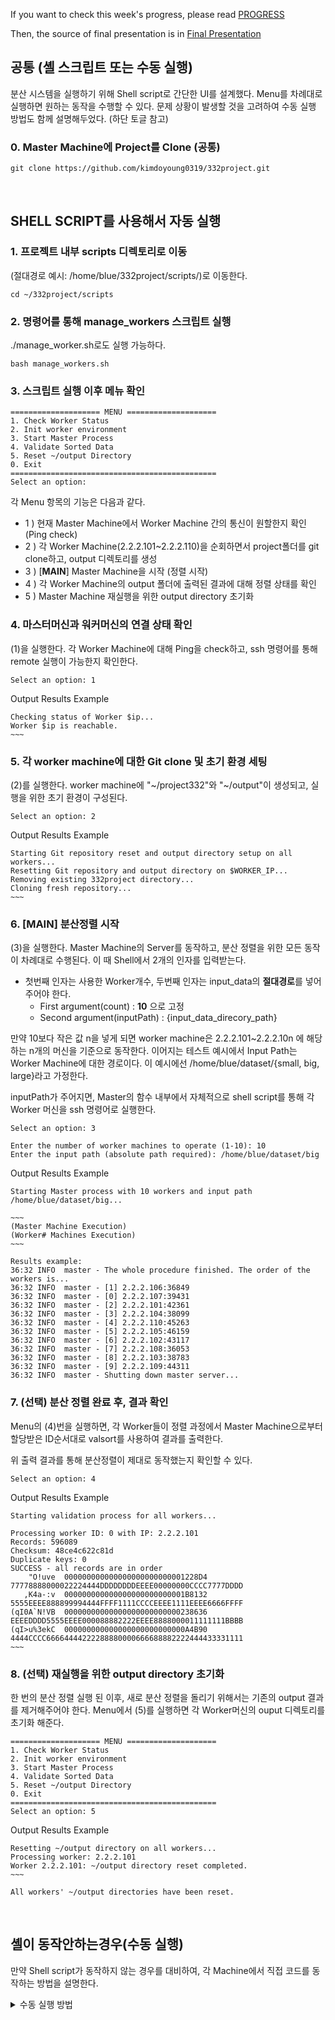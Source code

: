 If you want to check this week's progress, please read [PROGRESS](https://github.com/kimdoyoung0319/332project/blob/main/documents/PROGRESS.md)


Then, the source of final presentation is in [Final Presentation](https://github.com/kimdoyoung0319/332project/blob/main/documents/Final_presentation.pptx)

## 공통 (셸 스크립트 또는 수동 실행)
분산 시스템을 실행하기 위해 Shell script로 간단한 UI를 설계했다. Menu를 차례대로 실행하면 원하는 동작을 수행할 수 있다. 
문제 상황이 발생할 것을 고려하여 수동 실행 방법도 함께 설명해두었다. (하단 토글 참고)

### 0. Master Machine에 Project를 Clone (공통)
```
git clone https://github.com/kimdoyoung0319/332project.git
```    
&nbsp;   

## SHELL SCRIPT를 사용해서 자동 실행

### 1. 프로젝트 내부 scripts 디렉토리로 이동
(절대경로 예시: /home/blue/332project/scripts/)로 이동한다.

    cd ~/332project/scripts

### 2. 명령어를 통해 manage_workers 스크립트 실행
./manage_worker.sh로도 실행 가능하다. 

    bash manage_workers.sh

### 3. 스크립트 실행 이후 메뉴 확인
    ==================== MENU ====================
    1. Check Worker Status
    2. Init worker environment
    3. Start Master Process
    4. Validate Sorted Data
    5. Reset ~/output Directory
    0. Exit
    ==============================================
    Select an option:

각 Menu 항목의 기능은 다음과 같다.
   - 1 ) 현재 Master Machine에서 Worker Machine 간의 통신이 원할한지 확인 (Ping check)
   - 2 ) 각 Worker Machine(2.2.2.101~2.2.2.110)을 순회하면서 project폴더를 git clone하고, output 디렉토리를 생성
   - 3 ) [**MAIN**] Master Machine을 시작 (정렬 시작)
   - 4 ) 각 Worker Machine의 output 폴더에 출력된 결과에 대해 정렬 상태를 확인
   - 5 ) Master Machine 재실행을 위한 output directory 초기화

### 4. 마스터머신과 워커머신의 연결 상태 확인
(1)을 실행한다. 각 Worker Machine에 대해 Ping을 check하고, ssh 명령어를 통해 remote 실행이 가능한지 확인한다.
    
    Select an option: 1

Output Results Example

    Checking status of Worker $ip...
    Worker $ip is reachable.
    ~~~

### 5. 각 worker machine에 대한 Git clone 및 초기 환경 세팅
(2)를 실행한다. worker machine에 "\~/project332"와 "\~/output"이 생성되고, 실행을 위한 초기 환경이 구성된다. 

    Select an option: 2 

Output Results Example

    Starting Git repository reset and output directory setup on all workers...
    Resetting Git repository and output directory on $WORKER_IP...
    Removing existing 332project directory...
    Cloning fresh repository...
    ~~~

### 6. [MAIN] 분산정렬 시작 
(3)을 실행한다. Master Machine의 Server를 동작하고, 분산 정렬을 위한 모든 동작이 차례대로 수행된다. 
이 때 Shell에서 2개의 인자를 입력받는다. 
- 첫번째 인자는 사용한 Worker개수, 두번째 인자는 input_data의 **절대경로**를 넣어주어야 한다. 
  - First argument(count) : **10** 으로 고정
  - Second argument(inputPath) : {input_data_direcory_path}

만약 10보다 작은 값 n을 넣게 되면 worker machine은 2.2.2.101~2.2.2.10n 에 해당하는 n개의 머신을 기준으로 동작한다. 
이어지는 테스트 예시에서 Input Path는 Worker Machine에 대한 경로이다. 이 예시에선 /home/blue/dataset/{small, big, large}라고 가정한다. 

inputPath가 주어지면, Master의 함수 내부에서 자체적으로 shell script를 통해 각 Worker 머신을 ssh 명령어로 실행한다. 
 
    Select an option: 3

    Enter the number of worker machines to operate (1-10): 10 
    Enter the input path (absolute path required): /home/blue/dataset/big

Output Results Example

    Starting Master process with 10 workers and input path /home/blue/dataset/big...
    
    ~~~
    (Master Machine Execution)
    (Worker# Machines Execution)
    ~~~
    
    Results example:
    36:32 INFO  master - The whole procedure finished. The order of the workers is...
    36:32 INFO  master - [1] 2.2.2.106:36849
    36:32 INFO  master - [0] 2.2.2.107:39431
    36:32 INFO  master - [2] 2.2.2.101:42361
    36:32 INFO  master - [3] 2.2.2.104:38099
    36:32 INFO  master - [4] 2.2.2.110:45263
    36:32 INFO  master - [5] 2.2.2.105:46159
    36:32 INFO  master - [6] 2.2.2.102:43117
    36:32 INFO  master - [7] 2.2.2.108:36053
    36:32 INFO  master - [8] 2.2.2.103:38783
    36:32 INFO  master - [9] 2.2.2.109:44311
    36:32 INFO  master - Shutting down master server...

### 7. (선택) 분산 정렬 완료 후, 결과 확인
Menu의 (4)번을 실행하면, 각 Worker들이 정렬 과정에서 Master Machine으로부터 할당받은 ID순서대로 valsort를 사용하여 결과를 출력한다.

위 출력 결과를 통해 분산정렬이 제대로 동작했는지 확인할 수 있다.

    Select an option: 4

Output Results Example

    Starting validation process for all workers...
    
    Processing worker ID: 0 with IP: 2.2.2.101
    Records: 596089
    Checksum: 48ce4c622c81d
    Duplicate keys: 0
    SUCCESS - all records are in order
        "O!uve  000000000000000000000000001228D4  77778888000022224444DDDDDDDDEEEE00000000CCCC7777DDDD
       ,K4a-:v  000000000000000000000000001B8132  5555EEEE888899994444FFFF1111CCCCEEEE1111EEEE6666FFFF
    (qI0A`N!VB  00000000000000000000000000238636  EEEEDDDD5555EEEE000088882222EEEE8888000011111111BBBB
    (qI>u%3ekC  000000000000000000000000000A4B90  4444CCCC66664444222288880000666688882222444433331111
    ~~~    

### 8. (선택) 재실행을 위한 output directory 초기화
한 번의 분산 정렬 실행 된 이후, 새로 분산 정렬을 돌리기 위해서는 기존의 output 결과를 제거해주어야 한다. 
Menu에서 (5)를 실행하면 각 Worker머신의 ouput 디렉토리를 초기화 해준다. 

    ==================== MENU ====================
    1. Check Worker Status
    2. Init worker environment
    3. Start Master Process
    4. Validate Sorted Data
    5. Reset ~/output Directory
    0. Exit
    ==============================================
    Select an option: 5

Output Results Example

    Resetting ~/output directory on all workers...
    Processing worker: 2.2.2.101
    Worker 2.2.2.101: ~/output directory reset completed.
    ~~~

    All workers' ~/output directories have been reset.


&nbsp;

## 셸이 동작안하는경우(수동 실행)
만약 Shell script가 동작하지 않는 경우를 대비하여, 각 Machine에서 직접 코드를 동작하는 방법을 설명한다. 

<details>
  <summary>수동 실행 방법</summary>

## Master Machine 

#### 1. 프로젝트 디렉토리로 이동
프로젝트를 설치할 Home dicectory에서 git clone을 실행한다. 
이후 해당 프로젝트 디렉토리로 이동한다. (e.g. /home/blue/332project/)
 
    git clone https://github.com/kimdoyoung0319/332project.git
    cd /home/blue/332project/

#### 2. sbt 실행
    [blue@vm-1-master 332project]$ sbt

#### 3. Master project에 대한 명령어 실행
서브 모듈로 구성되어 있는 project master를 접속한 이후에 명령어를 실행한다.
run에 넘겨지는 인자는 "실행할 Worker 개수(n)"이다. 

    sbt:distrobuted-sorting> project master
    sbt:master> run 10

grpc에 사용되는 Master IP와 Port가 출력되고, n개의 Worker가 자신의 Info를 등록하는 것을 대기한다. 

    [info] running master.Main 10
    07:35 INFO  master - Master server listening to 33632 started.
    10.1.25.21:33632 <- 워커 머신을 실행하는데 필요.


## Worker Machine
Master 머신을 실행한 이후에, 인자로 넘긴 n개의 워커에 각각 접속해 아래 명령어를 실행한다. 

#### 1. 프로젝트 디렉토리 이동
프로젝트를 설치하는 과정은 Master Machine과 동일하다. 
Git clone 이후 해당 프로젝트 디렉토리로 이동한다.
 
    git clone https://github.com/kimdoyoung0319/332project.git
    cd /home/blue/332project/

#### 2. sbt 실행

    blue@vm01:~/332project$ sbt

#### 3. worker머신 실행 
worker 프로젝트로 접근한 뒤 명령어를 실행한다. 
- 실행 명령어 : **run [MasterIP]:[MasterPort] -I [Inputdir] -O [Outputdir]**
- MasterIP와 MasterPort는 Master Machine을 run한 뒤 출력되는 결과를 확인하여 입력한다. 
- Inputdir과 Outputdir은 절대경로를 입력해야한다.
- (Shell UI 구현에선 Outputdir = "$HOME/output"를 Default 값으로 설정)

```
sbt:distrobuted-sorting> project worker
sbt:worker> run 10.1.25.21:33632 -I /home/blue/dataset/small -O /home/blue/output

16:31 INFO  worker - Worker server listening to port 38069 started.
```

&nbsp; 
&nbsp;   
---
모든 Worker Machine에 대해 실행하면, 분산정렬 시스템이 동작한다.
</details>

